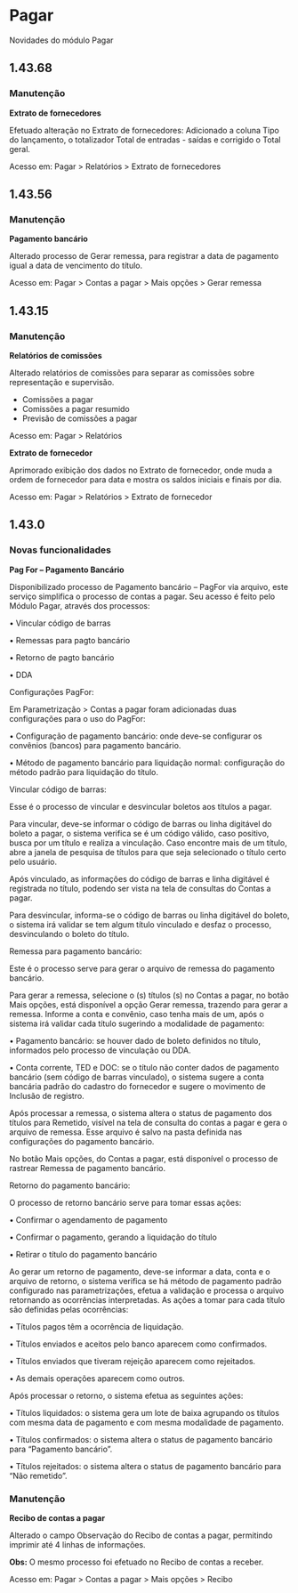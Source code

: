 # Pagar
Novidades do módulo Pagar

## 1.43.68

### Manutenção

**Extrato de fornecedores**

Efetuado alteração no Extrato de fornecedores: Adicionado a coluna Tipo do lançamento, o totalizador Total de entradas - saídas e corrigido o Total geral.

Acesso em: Pagar > Relatórios > Extrato de fornecedores

## 1.43.56

### Manutenção

**Pagamento bancário**

Alterado processo de Gerar remessa, para registrar a data de pagamento igual a data de vencimento do título.

Acesso em: Pagar > Contas a pagar > Mais opções > Gerar remessa

## 1.43.15

### Manutenção

**Relatórios de comissões**

Alterado relatórios de comissões para separar as comissões sobre representação e supervisão. 
- Comissões a pagar
- Comissões a pagar resumido
- Previsão de comissões a pagar


Acesso em: Pagar > Relatórios

**Extrato de fornecedor**

Aprimorado exibição dos dados no Extrato de fornecedor, onde muda a ordem de fornecedor para data e mostra os saldos iniciais e finais por dia.

Acesso em: Pagar > Relatórios > Extrato de fornecedor


## 1.43.0

### Novas funcionalidades

**Pag For – Pagamento Bancário**

Disponibilizado processo de Pagamento bancário – PagFor via arquivo, este serviço simplifica o processo de contas a pagar.
Seu acesso é feito pelo Módulo Pagar, através dos processos:

•	Vincular código de barras

•	Remessas para pagto bancário

•	Retorno de pagto bancário

•	DDA

Configurações PagFor:

Em Parametrização > Contas a pagar foram adicionadas duas configurações para o uso do PagFor:

•	Configuração de pagamento bancário: onde deve-se configurar os convênios (bancos) para pagamento bancário.
 
•	Método de pagamento bancário para liquidação normal:  configuração do método padrão para liquidação do título.


Vincular código de barras:

Esse é o processo de vincular e desvincular boletos aos títulos a pagar.

Para vincular, deve-se informar o código de barras ou linha digitável do boleto a pagar, o sistema verifica se é um código válido, caso positivo, busca por um título e realiza a vinculação. Caso encontre mais de um título, abre a janela de pesquisa de títulos para que seja selecionado o título certo pelo usuário.

Após vinculado, as informações do código de barras e linha digitável é registrada no título, podendo ser vista na tela de consultas do Contas a pagar.

Para desvincular, informa-se o código de barras ou linha digitável do boleto, o sistema irá validar se tem algum título vinculado e desfaz o processo, desvinculando o boleto do título.


Remessa para pagamento bancário:

Este é o processo serve para gerar o arquivo de remessa do pagamento bancário.

Para gerar a remessa, selecione o (s) títulos (s) no Contas a pagar, no botão Mais opções, está disponível a opção Gerar remessa, trazendo para gerar a remessa. Informe a conta e convênio, caso tenha mais de um, após o sistema irá validar cada título sugerindo a modalidade de pagamento:

•	Pagamento bancário: se houver dado de boleto definidos no título, informados pelo processo de vinculação ou DDA.

•	Conta corrente, TED e DOC: se o título não conter dados de pagamento bancário (sem código de barras vinculado), o sistema sugere a conta bancária padrão do cadastro do fornecedor e sugere o movimento de Inclusão de registro.

Após processar a remessa, o sistema altera o status de pagamento dos títulos para Remetido, visível na tela de consulta do contas a pagar e gera o arquivo de remessa. Esse arquivo é salvo na pasta definida nas configurações do pagamento bancário.

No botão Mais opções, do Contas a pagar, está disponível o processo de rastrear Remessa de pagamento bancário.
 

Retorno do pagamento bancário:

O processo de retorno bancário serve para tomar essas ações:

•	Confirmar o agendamento de pagamento

•	Confirmar o pagamento, gerando a liquidação do título

•	Retirar o título do pagamento bancário

Ao gerar um retorno de pagamento, deve-se informar a data, conta e o arquivo de retorno, o sistema verifica se há método de pagamento padrão configurado nas parametrizações, efetua a validação e processa o arquivo retornando as ocorrências interpretadas. As ações a tomar para cada título são definidas pelas ocorrências:

•	Títulos pagos têm a ocorrência de liquidação.
 
•	Títulos enviados e aceitos pelo banco aparecem como confirmados.

•	Títulos enviados que tiveram rejeição aparecem como rejeitados.

•	As demais operações aparecem como outros.

Após processar o retorno, o sistema efetua as seguintes ações:

•	Títulos liquidados: o sistema gera um lote de baixa agrupando os títulos com mesma data de pagamento e com mesma modalidade de pagamento.

•	Títulos confirmados: o sistema altera o status de pagamento bancário para “Pagamento bancário”.

•	Títulos rejeitados: o sistema altera o status de pagamento bancário para “Não remetido”.
 

### Manutenção

**Recibo de contas a pagar**

Alterado o campo Observação do Recibo de contas a pagar, permitindo imprimir até 4 linhas de informações.

**Obs:** O mesmo processo foi efetuado no Recibo de contas a receber.

Acesso em: Pagar > Contas a pagar > Mais opções > Recibo

